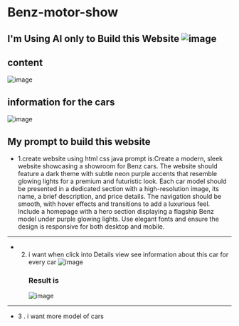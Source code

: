 # Benz-motor-show
I'm Using AI only to Build this Website 
![image](https://github.com/user-attachments/assets/ef9a051d-eba8-4ad5-952e-ba47d2d76dbb)
-----------------------------------------------------------------------------------------

## content

![image](https://github.com/user-attachments/assets/25a6fad7-06da-4d47-a03a-eebb7b6cc587)

## information for the cars
![image](https://github.com/user-attachments/assets/2f245be0-4cb2-4650-bb47-13e589ddbc24)

## My prompt to build this website
- 1.create website using html css java
prompt is:Create a modern, sleek website showcasing a showroom for Benz cars. The website should feature a dark theme with subtle neon purple accents that resemble glowing lights for a premium and futuristic look. Each car model should be presented in a dedicated section with a high-resolution image, its name, a brief description, and price details. The navigation should be smooth, with hover effects and transitions to add a luxurious feel. Include a homepage with a hero section displaying a flagship Benz model under purple glowing lights. Use elegant fonts and ensure the design is responsive for both desktop and mobile.
--------------
- 2. i want when click into  Details view see information about this car for every car
     ![image](https://github.com/user-attachments/assets/62442cd7-31aa-4762-bcd3-79d834013b44)
     ### Result is
     ![image](https://github.com/user-attachments/assets/2f245be0-4cb2-4650-bb47-13e589ddbc24)
--------------
- 3 . i want more model of cars
